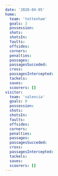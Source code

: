 ```yaml
---
date: '2020-04-05'
home:
  team: 'tottenham'
  goals: 3
  possession:
  shots:
  shotsIn:
  faults:
  offsides:
  corners:
  penalties:
  passages:
  passagesSucceded:
  cross:
  passagesIntercepted:
  tackels:
  saves:
  scoorers: []
visitor:
  team: 'valencia'
  goals: 0
  possession:
  shots:
  shotsIn:
  faults:
  offsides:
  corners:
  penalties:
  passages:
  passagesSucceded:
  cross:
  passagesIntercepted:
  tackels:
  saves:
  scoorers: []
---
```

